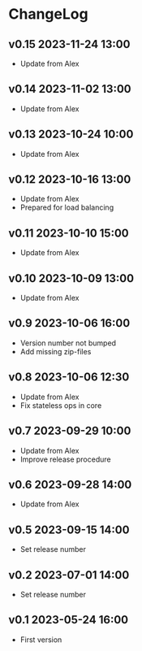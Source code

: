 # ChangeLog

## v0.15 2023-11-24 13:00
* Update from Alex

## v0.14 2023-11-02 13:00
* Update from Alex

## v0.13 2023-10-24 10:00
* Update from Alex

## v0.12 2023-10-16 13:00
* Update from Alex
* Prepared for load balancing

## v0.11 2023-10-10 15:00
* Update from Alex

## v0.10 2023-10-09 13:00
* Update from Alex

## v0.9 2023-10-06 16:00
* Version number not bumped
* Add missing zip-files

## v0.8 2023-10-06 12:30
* Update from Alex
* Fix stateless ops in core

## v0.7 2023-09-29 10:00
* Update from Alex
* Improve release procedure

## v0.6 2023-09-28 14:00
* Update from Alex

## v0.5 2023-09-15 14:00
* Set release number

## v0.2 2023-07-01 14:00
* Set release number

## v0.1 2023-05-24 16:00
* First version
